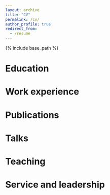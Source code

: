 ```yaml
---
layout: archive
title: "CV"
permalink: /cv/
author_profile: true
redirect_from:
  - /resume
---
```


{% include base_path %}

Education
======


Work experience
======

  

Publications
======

  
Talks
======

  
Teaching
======

  
Service and leadership
======

